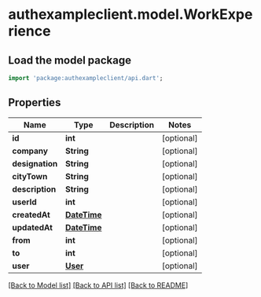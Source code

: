 # authexampleclient.model.WorkExperience

## Load the model package
```dart
import 'package:authexampleclient/api.dart';
```

## Properties
Name | Type | Description | Notes
------------ | ------------- | ------------- | -------------
**id** | **int** |  | [optional] 
**company** | **String** |  | [optional] 
**designation** | **String** |  | [optional] 
**cityTown** | **String** |  | [optional] 
**description** | **String** |  | [optional] 
**userId** | **int** |  | [optional] 
**createdAt** | [**DateTime**](DateTime.md) |  | [optional] 
**updatedAt** | [**DateTime**](DateTime.md) |  | [optional] 
**from** | **int** |  | [optional] 
**to** | **int** |  | [optional] 
**user** | [**User**](User.md) |  | [optional] 

[[Back to Model list]](../README.md#documentation-for-models) [[Back to API list]](../README.md#documentation-for-api-endpoints) [[Back to README]](../README.md)


